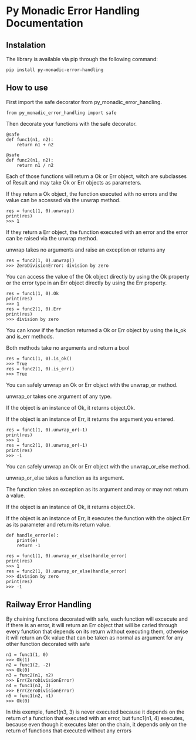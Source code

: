 # Py Monadic Error Handling Documentation

## Instalation
<p>The library is available via pip through the following command:</p>

```
pip install py-monadic-error-handling
```

## How to use
<p>First import the safe decorator from py_monadic_error_handling.</p>

```
from py_monadic_error_handling import safe
```

<p>Then decorate your functions with the safe decorator.</p>

```
@safe
def func1(n1, n2): 
    return n1 + n2

@safe
def func2(n1, n2): 
    return n1 / n2
```

<p>Each of those functions will return a Ok or Err object, witch are subclasses of Result and may take Ok or Err objects as parameters.</p>
<p>If they return a Ok object, the function executed with no errors and the value can be accessed via the unwrap method.</p>

```
res = func1(1, 0).unwrap()
print(res)
>>> 1
```

<p>If they return a Err object, the function executed with an error and the error can be raised via the unwrap method.</p>
<p>unwrap takes no arguments and raise an exception or returns any</p>

```
res = func2(1, 0).unwrap()
>>> ZeroDivisionError: division by zero
```

<p>You can access the value of the Ok object directly by using the Ok property or the error type in an Err object directly by using the Err property.</p>

```
res = func1(1, 0).Ok
print(res)
>>> 1
res = func2(1, 0).Err
print(res)
>>> division by zero
```

<p>You can know if the function returned a Ok or Err object by using the is_ok and is_err methods.</p>
<p>Both methods take no arguments and return a bool</p>

```
res = func1(1, 0).is_ok()
>>> True
res = func2(1, 0).is_err()
>>> True
```

<p>You can safely unwrap an Ok or Err object with the unwrap_or method.</p>
<p>unwrap_or takes one argument of any type.</p>
<p>If the object is an instance of Ok, it returns object.Ok.</p>
<p>If the object is an instance of Err, it returns the argument you entered.</p>

```
res = func1(1, 0).unwrap_or(-1)
print(res)
>>> 1
res = func2(1, 0).unwrap_or(-1)
print(res)
>>> -1
```

<p>You can safely unwrap an Ok or Err object with the unwrap_or_else method.</p>
<p>unwrap_or_else takes a function as its argument.</p>
<p>The function takes an exception as its argument and may or may not return a value.</p>
<p>If the object is an instance of Ok, it returns object.Ok.</p>
<p>If the object is an instance of Err, it executes the function with the object.Err as its parameter and return its return value.</p>

```
def handle_error(e):
    print(e)
    return -1

res = func1(1, 0).unwrap_or_else(handle_error)
print(res)
>>> 1
res = func2(1, 0).unwrap_or_else(handle_error)
>>> division by zero
print(res)
>>> -1
```

## Railway Error Handling
<p>By chaining functions decorated with safe, each function will excecute and if there is an error, it will return an Err object that will be caried through every function that depends on its return without executing them, othewise it will return an Ok value that can be taken as normal as argument for any other function decorated with safe</p>
    
```
n1 = func1(1, 0)
>>> Ok(1)
n2 = func1(2, -2)
>>> Ok(0)
n3 = func2(n1, n2)
>>> Err(ZeroDivisionError)
n4 = func1(n3, 3)
>>> Err(ZeroDivisionError)
n5 = func1(n2, n1)
>>> Ok(0)
```

<p>In this exemple, func1(n3, 3) is never executed because it depends on the return of a function that executed with an error, but func1(n1, 4) executes, because even though it executes later on the chain, it depends only on the return of functions that executed without any errors</p>